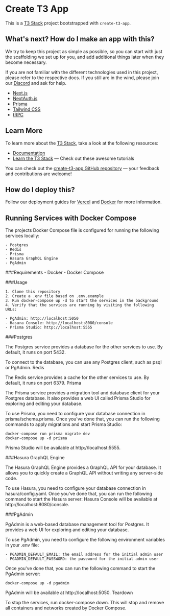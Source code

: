 # Create T3 App

This is a [T3 Stack](https://create.t3.gg/) project bootstrapped with `create-t3-app`.

## What's next? How do I make an app with this?

We try to keep this project as simple as possible, so you can start with just the scaffolding we set up for you, and add additional things later when they become necessary.

If you are not familiar with the different technologies used in this project, please refer to the respective docs. If you still are in the wind, please join our [Discord](https://t3.gg/discord) and ask for help.

- [Next.js](https://nextjs.org)
- [NextAuth.js](https://next-auth.js.org)
- [Prisma](https://prisma.io)
- [Tailwind CSS](https://tailwindcss.com)
- [tRPC](https://trpc.io)

## Learn More

To learn more about the [T3 Stack](https://create.t3.gg/), take a look at the following resources:

- [Documentation](https://create.t3.gg/)
- [Learn the T3 Stack](https://create.t3.gg/en/faq#what-learning-resources-are-currently-available) — Check out these awesome tutorials

You can check out the [create-t3-app GitHub repository](https://github.com/t3-oss/create-t3-app) — your feedback and contributions are welcome!

## How do I deploy this?

Follow our deployment guides for [Vercel](https://create.t3.gg/en/deployment/vercel) and [Docker](https://create.t3.gg/en/deployment/docker) for more information.

## Running Services with Docker Compose

The projects Docker Compose file is configured for running the following services locally:

    - Postgres
    - Redis
    - Prisma
    - Hasura GraphQL Engine
    - PgAdmin

###Requirements
    - Docker
    - Docker Compose

###Usage

    1. Clone this repository
    2. Create a .env file based on .env.example
    3. Run docker-compose up -d to start the services in the background
    4. Verify that the services are running by visiting the following URLs:

    - PgAdmin: http://localhost:5050
    - Hasura Console: http://localhost:8080/console
    - Prisma Studio: http://localhost:5555

###Postgres

The Postgres service provides a database for the other services to use. By default, it runs on port 5432.

To connect to the database, you can use any Postgres client, such as psql or PgAdmin.
Redis

The Redis service provides a cache for the other services to use. By default, it runs on port 6379.
Prisma

The Prisma service provides a migration tool and database client for your Postgres database. It also provides a web UI called Prisma Studio for exploring and editing your database.

To use Prisma, you need to configure your database connection in prisma/schema.prisma. Once you've done that, you can run the following commands to apply migrations and start Prisma Studio:
```
docker-compose run prisma migrate dev
docker-compose up -d prisma
```
Prisma Studio will be available at http://localhost:5555.

###Hasura GraphQL Engine

The Hasura GraphQL Engine provides a GraphQL API for your database. It allows you to quickly create a GraphQL API without writing any server-side code.

To use Hasura, you need to configure your database connection in hasura/config.yaml. Once you've done that, you can run the following command to start the Hasura server:
Hasura Console will be available at http://localhost:8080/console.

###PgAdmin

PgAdmin is a web-based database management tool for Postgres. It provides a web UI for exploring and editing your database.

To use PgAdmin, you need to configure the following environment variables in your .env file:

    - PGADMIN_DEFAULT_EMAIL: the email address for the initial admin user
    - PGADMIN_DEFAULT_PASSWORD: the password for the initial admin user

Once you've done that, you can run the following command to start the PgAdmin server:
```
docker-compose up -d pgadmin
```
PgAdmin will be available at http://localhost:5050.
Teardown

To stop the services, run docker-compose down. This will stop and remove all containers and networks created by Docker Compose.
